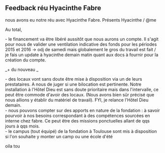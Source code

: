 ## Feedback réu Hyacinthe Fabre



nous avons eu notre réu avec Hyacinthe Fabre. Présents Hyacinthe / @me  
  
Au total,  
  
\- le financement va être libéré aussitôt que nous aurons un compte. Il s'agit
pour nous de valider une ventilation indicative des fonds pour les périodes
2015 et 2016 -&gt; odj de samedi mais globalement le gros du travail est fait
/ je fais un update à hyacinthe demain matin quant aux docs à fournir pour la
création du compte.  
  
_\+ du nouveau _  
  
\- des locaux vont sans doute être mise à disposition via un de leurs
prestataires. A nous de juger si une bilocation est pertinente. Notre
installation à l'Hôtel Dieu est sans doute prioritaire mais dans l'intervalle,
ce peut être commode d'avoir des locaux. (Nous avons bien sûr précisé que nous
allions y établir du matériel de travail). FYI, je relance l'Hôtel Dieu
demain.  
\- nous pouvons compter sur des apports en nature de la fondation : à savoir
pourvoir à nos besoins correspondant à des compétences sourcées en interne
chez fabre. Ce peut être des missions ponctuelles allant de qqs jours à qqs
mois.  
\- le campus (tout équipé) de la fondation à Toulouse sont mis à disposition
si l'on souhaite y monter un camp ou une école d'été  
  
oila tou



